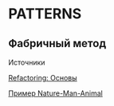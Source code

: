 # PATTERNS

## Фабричный метод

Источники

[Refactoring: Основы](https://refactoring.guru/ru/design-patterns/factory-method)

[Пример Nature-Man-Animal](http://ci-plus-plus-snachala.ru/?p=4316)

